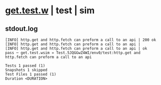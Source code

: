 # [get.test.w](../../../../../../examples/tests/sdk_tests/api/get.test.w) | test | sim

## stdout.log
```log
[INFO] http.get and http.fetch can preform a call to an api | 200 ok
[INFO] http.get and http.fetch can preform a call to an api | 
[INFO] http.get and http.fetch can preform a call to an api | ok
pass ─ get.test.wsim » Test.5JQGGwZ4WI/env0/test:http.get and http.fetch can preform a call to an api

Tests 1 passed (1)
Snapshots 1 skipped
Test Files 1 passed (1)
Duration <DURATION>
```

